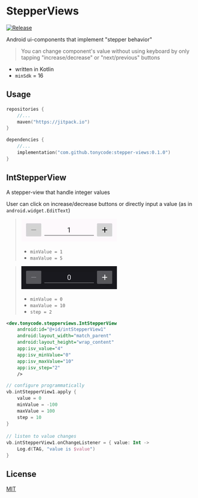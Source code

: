 StepperViews
============

[![Release](https://jitpack.io/v/jitpack/stepper-views.svg)](https://jitpack.io/#jitpack/stepper-views)

Android ui-components that implement "stepper behavior"

> You can change component's value without using keyboard
> by only tapping "increase/decrease" or "next/previous" buttons


- written in Kotlin
- `minSdk` = 16


## Usage

```kotlin
repositories {
    //...
    maven("https://jitpack.io")
}
```

```kotlin
dependencies {
    //...
    implementation("com.github.tonycode:stepper-views:0.1.0")
}
```


## IntStepperView

A stepper-view that handle integer values

User can click on increase/decrease buttons or directly input a value (as in `android.widget.EditText`)

> ![demo-light](docs/demo-light_1-5.gif)
>  - `minValue = 1`
>  - `maxValue = 5`

> ![demo-dark](docs/demo-dark_0-10-s2.gif)
>  - `minValue = 0`
>  - `maxValue = 10`
>  - `step = 2`

```xml
<dev.tonycode.stepperviews.IntStepperView
    android:id="@+id/intStepperView1"
    android:layout_width="match_parent"
    android:layout_height="wrap_content"
    app:isv_value="4"
    app:isv_minValue="0"
    app:isv_maxValue="10"
    app:isv_step="2"
    />
```

```kotlin
// configure programmatically
vb.intStepperView1.apply {
    value = 0
    minValue = -100
    maxValue = 100
    step = 10
}

// listen to value changes
vb.intStepperView1.onChangeListener = { value: Int ->
    Log.d(TAG, "value is $value")
}
```


## License

[MIT](LICENSE)
